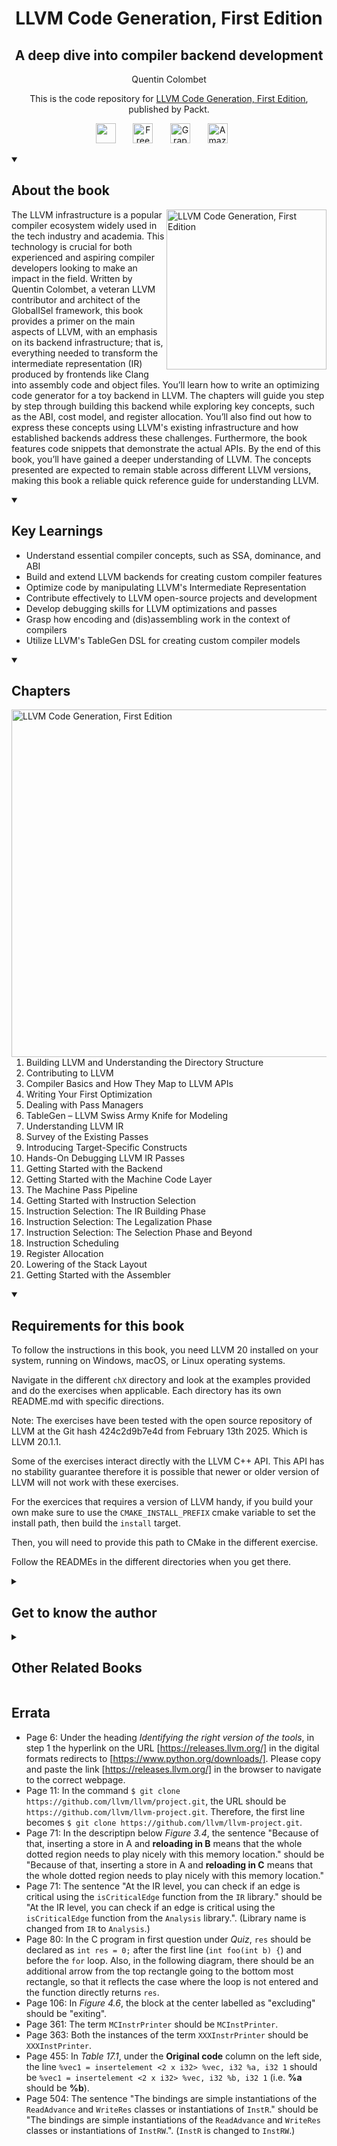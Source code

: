 <h1 align="center">LLVM Code Generation, First Edition</h1>

<h2 align="center">A deep dive into compiler backend development</h2>

<p align="center">Quentin Colombet</p>

<p align="center">This is the code repository for <a href ="https://www.packtpub.com/en-us/product/how-to-build-an-llvm-backend-9781835462577"> LLVM Code Generation, First Edition</a>, published by Packt.</p>


<p align="center">
   <a href="https://discord.gg/uCFXnmbv" alt="Discord" title="Learn more on the Discord server"><img width="32px" src="https://cliply.co/wp-content/uploads/2021/08/372108630_DISCORD_LOGO_400.gif"/></a>
  &#8287;&#8287;&#8287;&#8287;&#8287;
  <a href="https://packt.link/free-ebook/9781837637782"><img width="32px" alt="Free PDF" title="Free PDF" src="https://cdn-icons-png.flaticon.com/512/4726/4726010.png"/></a>
 &#8287;&#8287;&#8287;&#8287;&#8287;
  <a href="https://packt.link/gbp/9781837637782"><img width="32px" alt="Graphic Bundle" title="Graphic Bundle" src="https://cdn-icons-png.flaticon.com/512/2659/2659360.png"/></a>
  &#8287;&#8287;&#8287;&#8287;&#8287;
   <a href="https://www.amazon.com/LLVM-Code-Generation-Compiler-Development/dp/1837637784"><img width="32px" alt="Amazon" title="Get your copy" src="https://cdn-icons-png.flaticon.com/512/15466/15466027.png"/></a>
  &#8287;&#8287;&#8287;&#8287;&#8287;
</p>
<details open> 
  <summary><h2>About the book</summary>
<a href="https://www.packtpub.com/en-us/product/how-to-build-an-llvm-backend-9781835462577">
<img src="https://content.packt.com/_/image/original/B22046/cover_image.jpg?version=1747376116" alt="LLVM Code Generation, First Edition" height="256px" align="right">
</a>

The LLVM infrastructure is a popular compiler ecosystem widely used in the tech industry and academia. This technology is crucial for both experienced and aspiring compiler developers looking to make an impact in the field. Written by Quentin Colombet, a veteran LLVM contributor and architect of the GlobalISel framework, this book provides a primer on the main aspects of LLVM, with an emphasis on its backend infrastructure; that is, everything needed to transform the intermediate representation (IR) produced by frontends like Clang into assembly code and object files.
You’ll learn how to write an optimizing code generator for a toy backend in LLVM. The chapters will guide you step by step through building this backend while exploring key concepts, such as the ABI, cost model, and register allocation. You’ll also find out how to express these concepts using LLVM's existing infrastructure and how established backends address these challenges. Furthermore, the book features code snippets that demonstrate the actual APIs.
By the end of this book, you’ll have gained a deeper understanding of LLVM. The concepts presented are expected to remain stable across different LLVM versions, making this book a reliable quick reference guide for understanding LLVM.</details>
<details open> 
  <summary><h2>Key Learnings</summary>
<ul>

<li>Understand essential compiler concepts, such as SSA, dominance, and ABI</li>

<li>Build and extend LLVM backends for creating custom compiler features</li>

<li>Optimize code by manipulating LLVM's Intermediate Representation</li>

<li>Contribute effectively to LLVM open-source projects and development</li>

<li>Develop debugging skills for LLVM optimizations and passes</li>

<li>Grasp how encoding and (dis)assembling work in the context of compilers</li>

<li>Utilize LLVM's TableGen DSL for creating custom compiler models</li>

</ul>

  </details>

<details open> 
  <summary><h2>Chapters</summary>
     <img src="https://cliply.co/wp-content/uploads/2020/02/372002150_DOCUMENTS_400px.gif" alt="LLVM Code Generation, First Edition" height="556px" align="right">
<ol>

  <li>Building LLVM and Understanding the Directory Structure</li>

  <li>Contributing to LLVM</li>

  <li>Compiler Basics and How They Map to LLVM APIs</li>

  <li>Writing Your First Optimization</li>

  <li>Dealing with Pass Managers</li>

  <li>TableGen – LLVM Swiss Army Knife for Modeling</li>

  <li>Understanding LLVM IR</li>

  <li>Survey of the Existing Passes</li>

  <li>Introducing Target-Specific Constructs</li>

  <li>Hands-On Debugging LLVM IR Passes</li>

  <li>Getting Started with the Backend</li>

  <li>Getting Started with the Machine Code Layer</li>

  <li>The Machine Pass Pipeline</li>

  <li>Getting Started with Instruction Selection</li>

  <li>Instruction Selection: The IR Building Phase</li>

  <li>Instruction Selection: The Legalization Phase</li>

  <li>Instruction Selection: The Selection Phase and Beyond</li>

  <li>Instruction Scheduling</li>

  <li>Register Allocation</li>

  <li>Lowering of the Stack Layout</li>

  <li>Getting Started with the Assembler</li>

</ol>

</details>


<details open> 
  <summary><h2>Requirements for this book</summary>
To follow the instructions in this book, you need LLVM 20 installed on your system, running on Windows, macOS, or Linux operating systems.

Navigate in the different `chX` directory and look at the examples provided and do the exercises when applicable.
Each directory has its own README.md with specific directions.

Note:
The exercises have been tested with the open source repository of LLVM at the Git hash 424c2d9b7e4d from February 13th 2025. Which is LLVM 20.1.1.

Some of the exercises interact directly with the LLVM C++ API. This API has no stability guarantee therefore it is possible that newer or older version of LLVM will not work with these exercises.

For the exercices that requires a version of LLVM handy, if you build your own make sure to use the `CMAKE_INSTALL_PREFIX` cmake variable to set the install path, then build the `install` target.

Then, you will need to provide this path to CMake in the different exercise.

Follow the READMEs in the different directories when you get there.
  </details>

<details> 
  <summary><h2>Get to know the author</h2></summary>

_Quentin Colombet_ is a veteran LLVM contributor specializing in compiler backends. He is the architect of the new instruction selection framework (GlobalISel) and code owner of the LLVM register allocators. With over two decades of experience, he has worked on compiler backends for a variety of architectures, including GPU, CPU, microcontrollers, DSP, and ASICs. Quentin joined Apple in 2012 and has contributed to x86, Aarch64, and Apple GPU backends. He is passionate about helping newcomers onboard the LLVM infrastructure, having mentored interns and new hires over the years.
</details>

<details> 
  <summary><h2>Other Related Books</h2></summary>
<ul>

  <li><a href="https://www.packtpub.com/en-us/product/learn-llvm-17-second-edition/9781837631346">Learn LLVM 17, Second Edition</a></li>

  <li><a href="https://www.packtpub.com/en-us/product/llvm-techniques-tips-and-best-practices-clang-and-middle-end-libraries-first-edition/9781838824952">LLVM Techniques, Tips, and Best Practices Clang and Middle-End Libraries, First Edition</a></li>

  <li><a href="https://www.packtpub.com/en-us/product/build-your-own-programming-language-second-edition/9781804618028">Build Your Own Programming Language, Second Edition</a></li>

  <li><a href="https://www.packtpub.com/en-us/product/c-memory-management-first-edition/9781805129806">C++ Memory Management, First Edition</a></li>
 
</ul>

</details>


## Errata

* Page 6: Under the heading _Identifying the right version of the tools_, in step 1 the hyperlink on the URL [https://releases.llvm.org/] in the digital formats redirects to [https://www.python.org/downloads/]. Please copy and paste the link [https://releases.llvm.org/] in the browser to navigate to the correct webpage.
* Page 11: In the command `$ git clone https://github.com/llvm/llvm/project.git`, the URL should be `https://github.com/llvm/llvm-project.git`. Therefore, the first line becomes `$ git clone https://github.com/llvm/llvm-project.git`.
* Page 71: In the descriptipn below _Figure 3.4_, the sentence "Because of that, inserting a store in A and **reloading in B** means that the whole dotted region needs to play nicely with this memory location." should be "Because of that, inserting a store in A and **reloading in C** means that the whole dotted region needs to play nicely with this memory location."
* Page 71: The sentence "At the IR level, you can check if an edge is critical using the `isCriticalEdge` function from the `IR` library." should be "At the IR level, you can check if an edge is critical using the `isCriticalEdge` function from the `Analysis` library.". (Library name is changed from `IR` to `Analysis`.)
* Page 80: In the C program in first question under _Quiz_, `res` should be declared as `int res = 0;` after the first line (`int foo(int b) {`) and before the `for` loop. Also, in the following diagram, there should be an additional arrow from the top rectangle going to the bottom most rectangle, so that it reflects the case where the loop is not entered and the function directly returns `res`.
* Page 106: In _Figure 4.6_, the block at the center labelled as "excluding" should be "exiting".
* Page 361: The term `MCInstrPrinter` should be `MCInstPrinter`.
* Page 363: Both the instances of the term `XXXInstrPrinter` should be `XXXInstPrinter`.
* Page 455: In _Table 17.1_, under the **Original code** column on the left side, the line `%vec1 = insertelement <2 x i32> %vec, i32 %a, i32 1` should be `%vec1 = insertelement <2 x i32> %vec, i32 %b, i32 1` (i.e. **%a** should be **%b**).
* Page 504: The sentence "The bindings are simple instantiations of the `ReadAdvance` and `WriteRes` classes or instantiations of `InstR`." should be "The bindings are simple instantiations of the `ReadAdvance` and `WriteRes` classes or instantiations of `InstRW`.". (`InstR` is changed to `InstRW`.)
